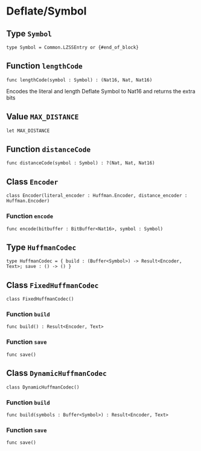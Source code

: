 # Deflate/Symbol

## Type `Symbol`
``` motoko no-repl
type Symbol = Common.LZSSEntry or {#end_of_block}
```


## Function `lengthCode`
``` motoko no-repl
func lengthCode(symbol : Symbol) : (Nat16, Nat, Nat16)
```

Encodes the literal and length Deflate Symbol to Nat16 and returns the extra bits

## Value `MAX_DISTANCE`
``` motoko no-repl
let MAX_DISTANCE
```


## Function `distanceCode`
``` motoko no-repl
func distanceCode(symbol : Symbol) : ?(Nat, Nat, Nat16)
```


## Class `Encoder`

``` motoko no-repl
class Encoder(literal_encoder : Huffman.Encoder, distance_encoder : Huffman.Encoder)
```


### Function `encode`
``` motoko no-repl
func encode(bitbuffer : BitBuffer<Nat16>, symbol : Symbol)
```


## Type `HuffmanCodec`
``` motoko no-repl
type HuffmanCodec = { build : (Buffer<Symbol>) -> Result<Encoder, Text>; save : () -> () }
```


## Class `FixedHuffmanCodec`

``` motoko no-repl
class FixedHuffmanCodec()
```


### Function `build`
``` motoko no-repl
func build() : Result<Encoder, Text>
```



### Function `save`
``` motoko no-repl
func save()
```


## Class `DynamicHuffmanCodec`

``` motoko no-repl
class DynamicHuffmanCodec()
```


### Function `build`
``` motoko no-repl
func build(symbols : Buffer<Symbol>) : Result<Encoder, Text>
```



### Function `save`
``` motoko no-repl
func save()
```


